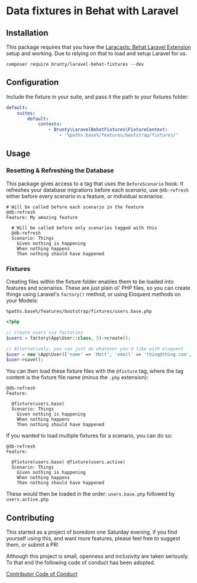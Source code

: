 # Data fixtures in Behat with Laravel

## Installation

This package requires that you have the [Laracasts: Behat Laravel Extension](https://github.com/laracasts/Behat-Laravel-Extension) setup and working. Due to relying on that to load and setup Laravel for us.

`composer require brunty/laravel-behat-fixtures --dev`

## Configuration

Include the fixture in your suite, and pass it the path to your fixtures folder:
```yaml
default:
    suites:
        default:
            contexts:
                - Brunty\LaravelBehatFixtures\FixtureContext:
                    - '%paths.base%/features/bootstrap/fixtures/'
```

## Usage

### Resetting & Refreshing the Database

This package gives access to a tag that uses the `BeforeScenario` hook. It refreshes your database migrations before each scenario, use `@db-refresh` either before every scenario in a feature, or individual scenarios:

```gherkin
# Will be called before each scenario in the feature
@db-refresh
Feature: My amazing feature
```

```gherkin
  # Will be called before only scenarios tagged with this
  @db-refresh
  Scenario: Things
    Given nothing is happening
    When nothing happens
    Then nothing should have happened
```

### Fixtures

Creating files within the fixture folder enables them to be loaded into features and scenarios. These are just plain ol' PHP files, so you can create things using Laravel's `factory()` method, or using Eloquent methods on your Models:

`%paths.base%/features/bootstrap/fixtures/users.base.php`

```php
<?php

// Create users via factories
$users = factory(App\User::class, 5)->create();

// Alternatively, you can just do whatever you'd like with eloquent
$user = new \App\User(['name' => 'Matt', 'email' => 'thing@thing.com', 'password' => bcrypt('apassword')]);
$user->save();
```

You can then load these fixture files with the `@fixture` tag, where the tag content is the fixture file name (minus the `.php` extension):

```gherkin
@db-refresh
Feature:

  @fixture(users.base)
  Scenario: Things
    Given nothing is happening
    When nothing happens
    Then nothing should have happened

```

If you wanted to load multiple fixtures for a scenario, you can do so:

```gherkin
@db-refresh
Feature:

  @fixture(users.base) @fixture(users.active)
  Scenario: Things
    Given nothing is happening
    When nothing happens
    Then nothing should have happened

```
These would then be loaded in the order: `users.base.php` followed by `users.active.php`

## Contributing

This started as a project of boredom one Saturday evening, if you find yourself using this, and want more features, please feel free to suggest them, or submit a PR!

Although this project is small, openness and inclusivity are taken seriously. To that end the following code of conduct has been adopted.

[Contributor Code of Conduct](CONTRIBUTING.md)
